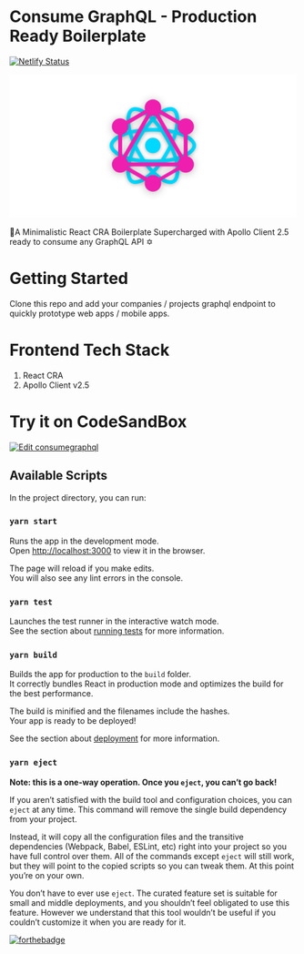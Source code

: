 # Consume GraphQL - Production Ready Boilerplate

[![Netlify Status](https://api.netlify.com/api/v1/badges/424756a2-c9f2-4921-b11c-867596aedcf9/deploy-status)](https://consume-graphql.netlify.com/)

![](consumegraphql.png)

🚀A Minimalistic React CRA Boilerplate Supercharged with Apollo Client 2.5 ready to consume any GraphQL API ✡️

# Getting Started

Clone this repo and add your companies / projects graphql endpoint to quickly prototype web apps / mobile apps.

# Frontend Tech Stack

1. React CRA
2. Apollo Client v2.5

# Try it on CodeSandBox

[![Edit consumegraphql](https://codesandbox.io/static/img/play-codesandbox.svg)](https://codesandbox.io/s/7yy7m6yyn1?fontsize=14)

## Available Scripts

In the project directory, you can run:

### `yarn start`

Runs the app in the development mode.<br>
Open [http://localhost:3000](http://localhost:3000) to view it in the browser.

The page will reload if you make edits.<br>
You will also see any lint errors in the console.

### `yarn test`

Launches the test runner in the interactive watch mode.<br>
See the section about [running tests](https://facebook.github.io/create-react-app/docs/running-tests) for more information.

### `yarn build`

Builds the app for production to the `build` folder.<br>
It correctly bundles React in production mode and optimizes the build for the best performance.

The build is minified and the filenames include the hashes.<br>
Your app is ready to be deployed!

See the section about [deployment](https://facebook.github.io/create-react-app/docs/deployment) for more information.

### `yarn eject`

**Note: this is a one-way operation. Once you `eject`, you can’t go back!**

If you aren’t satisfied with the build tool and configuration choices, you can `eject` at any time. This command will remove the single build dependency from your project.

Instead, it will copy all the configuration files and the transitive dependencies (Webpack, Babel, ESLint, etc) right into your project so you have full control over them. All of the commands except `eject` will still work, but they will point to the copied scripts so you can tweak them. At this point you’re on your own.

You don’t have to ever use `eject`. The curated feature set is suitable for small and middle deployments, and you shouldn’t feel obligated to use this feature. However we understand that this tool wouldn’t be useful if you couldn’t customize it when you are ready for it.

[![forthebadge](https://forthebadge.com/images/badges/built-with-love.svg)](https://github.com/angad777)
